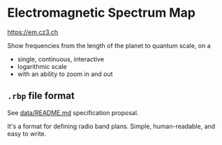 # Electromagnetic Spectrum Map

https://em.cz3.ch

Show frequencies from the length of the planet to quantum scale, on a

- single, continuous, interactive
- logarithmic scale
- with an ability to zoom in and out

## `.rbp` file format

See [data/README.md](data/README.md) specification proposal.

It's a format for defining radio band plans. Simple, human-readable, and easy to write.
